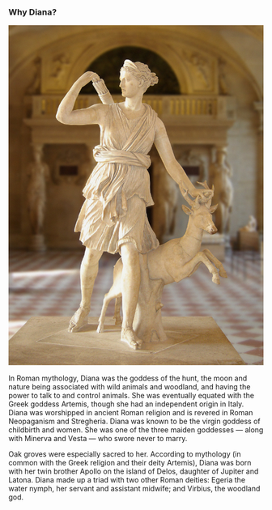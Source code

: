 ### Why Diana?

![Diana](../images/12.jpg)

  In Roman mythology, Diana was the goddess of the hunt, the moon and nature being associated with wild animals and woodland, and having the power to talk to and control animals. She was eventually equated with the Greek goddess Artemis, though she had an independent origin in Italy. Diana was worshipped in ancient Roman religion and is revered in Roman Neopaganism and Stregheria. Diana was known to be the virgin goddess of childbirth and women. She was one of the three maiden goddesses — along with Minerva and Vesta — who swore never to marry.

  Oak groves were especially sacred to her. According to mythology (in common with the Greek religion and their deity Artemis), Diana was born with her twin brother Apollo on the island of Delos, daughter of Jupiter and Latona. Diana made up a triad with two other Roman deities: Egeria the water nymph, her servant and assistant midwife; and Virbius, the woodland god.